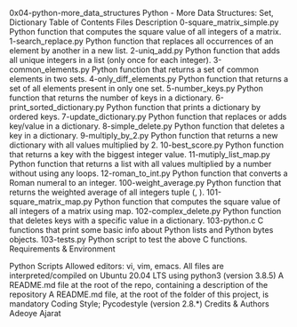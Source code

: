 0x04-python-more_data_structures
Python - More Data Structures: Set, Dictionary
Table of Contents
Files	Description
0-square_matrix_simple.py	Python function that computes the square value of all integers of a matrix.
1-search_replace.py	Python function that replaces all occurrences of an element by another in a new list.
2-uniq_add.py	Python function that adds all unique integers in a list (only once for each integer).
3-common_elements.py	Python function that returns a set of common elements in two sets.
4-only_diff_elements.py	Python function that returns a set of all elements present in only one set.
5-number_keys.py	Python function that returns the number of keys in a dictionary.
6-print_sorted_dictionary.py	Python function that prints a dictionary by ordered keys.
7-update_dictionary.py	Python function that replaces or adds key/value in a dictionary.
8-simple_delete.py	Python function that deletes a key in a dictionary.
9-multiply_by_2.py	Python function that returns a new dictionary with all values multiplied by 2.
10-best_score.py	Python function that returns a key with the biggest integer value.
11-mutiply_list_map.py	Python function that returns a list with all values multiplied by a number without using any loops.
12-roman_to_int.py	Python function that converts a Roman numeral to an integer.
100-weight_average.py	Python function that returns the weighted average of all integers tuple (, ).
101-square_matrix_map.py	Python function that computes the square value of all integers of a matrix using map.
102-complex_delete.py	Python function that deletes keys with a specific value in a dictionary.
103-python.c	C functions that print some basic info about Python lists and Python bytes objects.
103-tests.py	Python script to test the above C functions.
Requirements & Environment


Python Scripts
Allowed editors: vi, vim, emacs.
All files are interpreted/compiled on Ubuntu 20.04 LTS using python3 (version 3.8.5)
A README.md file at the root of the repo, containing a description of the repository
A README.md file, at the root of the folder of this project, is mandatory
Coding Style;
Pycodestyle (version 2.8.*)
Credits & Authors
Adeoye Ajarat

